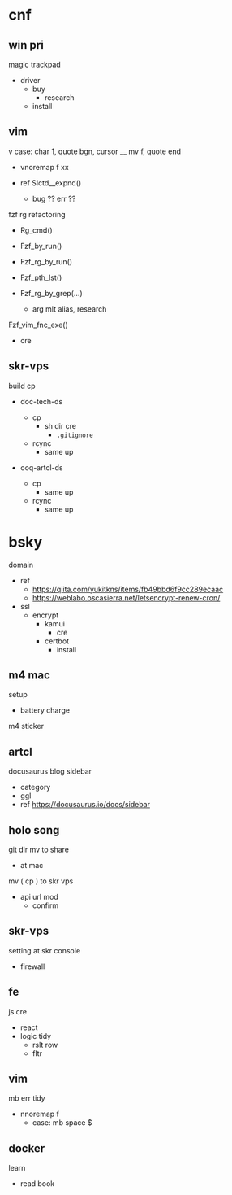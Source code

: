 
# cnf


## win pri

magic trackpad
- driver
  - buy
    - research
  - install


## vim

v case: char 1, quote bgn, cursor __ mv f, quote end
- vnoremap f xx

- ref Slctd__expnd()
  - bug ?? err ??


fzf rg refactoring
- Rg_cmd() 
- Fzf_by_run()
- Fzf_rg_by_run()
- Fzf_pth_lst()

- Fzf_rg_by_grep(...)
  - arg mlt alias, research


Fzf_vim_fnc_exe()
- cre


## skr-vps

build cp
- doc-tech-ds
  - cp
    - sh dir cre
      - `.gitignore`
  - rcync
    - same up

- ooq-artcl-ds
  - cp
    - same up
  - rcync
    - same up


# bsky

domain
- ref
  - https://qiita.com/yukitkns/items/fb49bbd6f9cc289ecaac
  - https://weblabo.oscasierra.net/letsencrypt-renew-cron/
- ssl
  - encrypt
    - kamui
      - cre
    - certbot
      - install


## m4 mac

setup
- battery charge


m4 sticker


## artcl

docusaurus blog sidebar
- category
- ggl
- ref https://docusaurus.io/docs/sidebar


## holo song

git dir mv to share
- at mac


mv ( cp ) to skr vps
- api url mod
  - confirm


## skr-vps

setting at skr console
- firewall


## fe

js cre
- react
- logic tidy
  - rslt row
  - fltr


## vim

mb err tidy
- nnoremap f
  - case: mb space $


## docker

learn
- read book



